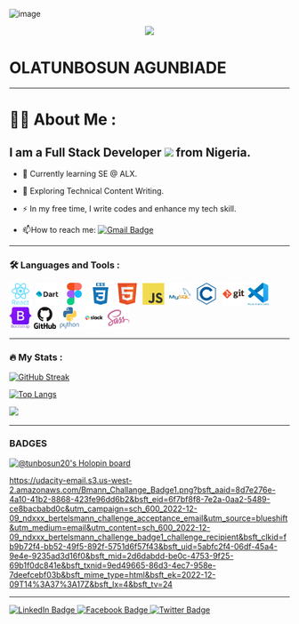 ![image](https://user-images.githubusercontent.com/104427420/202902760-b17615d0-cf9d-4d08-8d97-3bced413bd02.png)



<div id="header" align="center">
  <img src="https://media.giphy.com/media/HwBlFQZFcAoUcPHZdX/giphy.gif" width="300"/>
</div>

# OLATUNBOSUN AGUNBIADE

---

# :man_technologist: About Me :
## I am a Full Stack Developer <img src="https://media.giphy.com/media/WUlplcMpOCEmTGBtBW/giphy.gif" width="30"> from Nigeria.
- :telescope: Currently learning SE @ ALX.

- :seedling: Exploring Technical Content Writing.

- :zap: In my free time, I write codes and enhance my tech skill.

- :mailbox:How to reach me: [![Gmail Badge](https://img.shields.io/badge/-Gmail-white?style=flat&logo=Gmail&logoColor=red)](borsmanty22@gmail.com)

---

### :hammer_and_wrench: Languages and Tools :

<div>
  <img src="https://github.com/devicons/devicon/blob/master/icons/react/react-original-wordmark.svg" title="React" alt="React" width="40" height="40"/>&nbsp;
  <img src="https://github.com/devicons/devicon/blob/master/icons/dart/dart-original-wordmark.svg" title="dart" alt="dart" width="40" height="40"/>&nbsp;
  <img src="https://github.com/devicons/devicon/blob/master/icons/figma/figma-original.svg" title="figma" alt="figma " width="40" height="40"/>&nbsp;
  <img src="https://github.com/devicons/devicon/blob/master/icons/css3/css3-plain-wordmark.svg"  title="CSS3" alt="CSS" width="40" height="40"/>&nbsp;
  <img src="https://github.com/devicons/devicon/blob/master/icons/html5/html5-original.svg" title="HTML5" alt="HTML" width="40" height="40"/>&nbsp;
  <img src="https://github.com/devicons/devicon/blob/master/icons/javascript/javascript-original.svg" title="JavaScript" alt="JavaScript" width="40" height="40"/>&nbsp;
  <img src="https://github.com/devicons/devicon/blob/master/icons/mysql/mysql-original-wordmark.svg" title="MySQL"  alt="MySQL" width="40" height="40"/>&nbsp;
  <img src="https://github.com/devicons/devicon/blob/master/icons/c/c-line.svg" title="c" alt="c" width="40" height="40"/>&nbsp;
  <img src="https://github.com/devicons/devicon/blob/master/icons/git/git-original-wordmark.svg" title="Git" **alt="Git" width="40" height="40"/>
  <img src="https://github.com/devicons/devicon/blob/master/icons/vscode/vscode-original-wordmark.svg" title="vs" **alt="vs" width="40" height="40"/>
  <img src="https://github.com/devicons/devicon/blob/master/icons/bootstrap/bootstrap-original-wordmark.svg" title="bootstrap" **alt="bootstrap" width="40" height="40"/>
  <img src="https://github.com/devicons/devicon/blob/master/icons/github/github-original-wordmark.svg" title="gh" **alt="gh" width="40" height="40"/>
  <img src="https://github.com/devicons/devicon/blob/master/icons/python/python-original-wordmark.svg" title="py" **alt="py" width="40" height="40"/>
  <img src="https://github.com/devicons/devicon/blob/master/icons/slack/slack-original-wordmark.svg" title="sl" **alt="sl" width="40" height="40"/>
  <img src="https://github.com/devicons/devicon/blob/master/icons/sass/sass-original.svg" title="sa" **alt="sa" width="40" height="40"/>
 
</div>

---

### :fire: My Stats :
[![GitHub Streak](http://github-readme-streak-stats.herokuapp.com?user=tunbosunxx&theme=dark&background=000000)](https://git.io/streak-stats)

[![Top Langs](https://github-readme-stats.vercel.app/api/top-langs/?username=tunbosunxx&layout=compact&theme=vision-friendly-dark)](https://github.com/anuraghazra/github-readme-stats)

<img src="https://github-readme-stats.vercel.app/api?username=tunbosunxx&show_icons=true&theme=vision-friendly-dark" width="400">






<img src="https://komarev.com/ghpvc/?username=tunbosunxx&style=flat-square&color=blue" alt=""/>

---
### BADGES
 [![@tunbosun20's Holopin board](https://holopin.me/tunbosun20)](https://holopin.io/@tunbosun20)
 
 https://udacity-email.s3.us-west-2.amazonaws.com/Bmann_Challange_Badge1.png?bsft_aaid=8d7e276e-4a10-41b2-8868-423fe96dd6b2&bsft_eid=6f7bf8f8-7e2a-0aa2-5489-ce8bacbabd0c&utm_campaign=sch_600_2022-12-09_ndxxx_bertelsmann_challenge_acceptance_email&utm_source=blueshift&utm_medium=email&utm_content=sch_600_2022-12-09_ndxxx_bertelsmann_challenge_badge1_challenge_recipient&bsft_clkid=fb9b72f4-bb52-49f5-892f-5751d6f57f43&bsft_uid=5abfc2f4-06df-45a4-9e4e-9235ad3d16f0&bsft_mid=2d6dabdd-be0c-4753-9f25-69b1f0dc841e&bsft_txnid=9ed49665-86d3-4ec7-958e-7deefcebf03b&bsft_mime_type=html&bsft_ek=2022-12-09T14%3A37%3A17Z&bsft_lx=4&bsft_tv=24
 
 ---
 <div id="badges">
  <a href="https://www.linkedin.com/in/olatunbosun-agunbiade-b711831a3/">
    <img src="https://img.shields.io/badge/LinkedIn-white?style=for-the-badge&logo=linkedin&logoColor=blue" alt="LinkedIn Badge"/>
  </a>
  <a href="your-youtube-URL">
    <img src="https://img.shields.io/badge/Facebook-white?style=for-the-badge&logo=facebook&logoColor=blue" alt="Facebook Badge"/>
  </a>
  <a href="https://twitter.com/AGUNBIADEOLATU4">
    <img src="https://img.shields.io/badge/Twitter-white?style=for-the-badge&logo=twitter&logoColor=blue" alt="Twitter Badge"/>
  </a>
</div>

<!---
tunbosunxx/tunbosunxx is a ✨ special ✨ repository because its `README.md` (this file) appears on your GitHub profile.
You can click the Preview link to take a look at your changes.
--->

